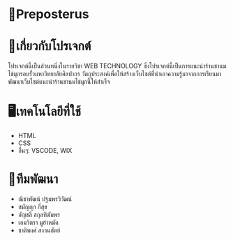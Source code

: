 # 📍Preposterus
# 🔗เกี่ยวกับโปรเจกต์
โปรเจกต์นี้เป็นส่วนหนึ่งในรายวิชา WEB TECHNOLOGY ซึ่งโปรเจกต์นี้เป็นการแนะนำร้านชานมไข่มุกรอบรั้วมหาวิทยาลัยศิลปากร วัตถุประสงค์เพื่อให้สร้างเว็บไซต์ที่นำเอาความรู้มาจากการเรียนมาพัฒนาเว็บไซต์แนะนำร้านชานมไข่มุกนี้ให้สำเร็จ

# 🖥️เทคโนโลยีที่ใช้
- HTML
- CSS
- อื่นๆ: VSCODE, WIX

# 🏡ทีมพัฒนา
- ณิชาพัฒน์ ปฐมพรวิวัฒน์
- สมัญญา กี่สุข
- อัญชลี สกุลทิฆัมพร
- เอมวิตรา มูฮำหมัด
- ชาติพงศ์ สงวนสัตย์
